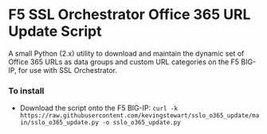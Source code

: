 # F5 SSL Orchestrator Office 365 URL Update Script
A small Python (2.x) utility to download and maintain the dynamic set of Office 365 URLs as data groups and custom URL categories on the F5 BIG-IP, for use with SSL Orchestrator.

### To install 
- Download the script onto the F5 BIG-IP:
`curl -k https://raw.githubusercontent.com/kevingstewart/sslo_o365_update/main/sslo_o365_update.py -o sslo_o365_update.py`

